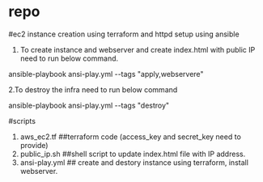 # repo
#ec2 instance creation using terraform and httpd setup using ansible

1. To create instance and webserver and create index.html with public IP need to run below command.

ansible-playbook ansi-play.yml --tags "apply,webservere"

2.To destroy the infra need to run below command

ansible-playbook ansi-play.yml --tags "destroy"


#scripts
1. aws_ec2.tf ##terraform code (access_key and secret_key need to provide)
2. public_ip.sh ##shell script to update index.html file with IP address.
3. ansi-play.yml ## create and destory instance using terraform, install webserver.
